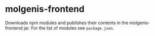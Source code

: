 # molgenis-frontend

Downloads npm modules and publishes their contents in the molgenis-frontend jar.
For the list of modules see `package.json`.